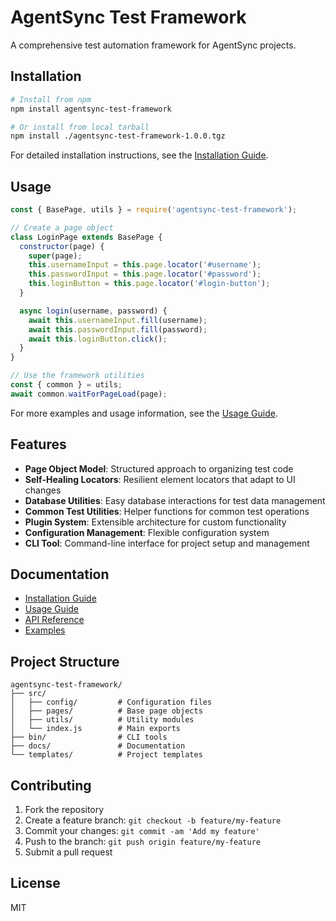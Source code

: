 # AgentSync Test Framework

A comprehensive test automation framework for AgentSync projects.

## Installation

```bash
# Install from npm
npm install agentsync-test-framework

# Or install from local tarball
npm install ./agentsync-test-framework-1.0.0.tgz
```

For detailed installation instructions, see the [Installation Guide](docs/INSTALLATION.md).

## Usage

```javascript
const { BasePage, utils } = require('agentsync-test-framework');

// Create a page object
class LoginPage extends BasePage {
  constructor(page) {
    super(page);
    this.usernameInput = this.page.locator('#username');
    this.passwordInput = this.page.locator('#password');
    this.loginButton = this.page.locator('#login-button');
  }

  async login(username, password) {
    await this.usernameInput.fill(username);
    await this.passwordInput.fill(password);
    await this.loginButton.click();
  }
}

// Use the framework utilities
const { common } = utils;
await common.waitForPageLoad(page);
```

For more examples and usage information, see the [Usage Guide](docs/USAGE.md).

## Features

- **Page Object Model**: Structured approach to organizing test code
- **Self-Healing Locators**: Resilient element locators that adapt to UI changes
- **Database Utilities**: Easy database interactions for test data management
- **Common Test Utilities**: Helper functions for common test operations
- **Plugin System**: Extensible architecture for custom functionality
- **Configuration Management**: Flexible configuration system
- **CLI Tool**: Command-line interface for project setup and management

## Documentation

- [Installation Guide](docs/INSTALLATION.md)
- [Usage Guide](docs/USAGE.md)
- [API Reference](docs/README.md)
- [Examples](docs/examples/)

## Project Structure

```
agentsync-test-framework/
├── src/
│   ├── config/         # Configuration files
│   ├── pages/          # Base page objects
│   ├── utils/          # Utility modules
│   └── index.js        # Main exports
├── bin/                # CLI tools
├── docs/               # Documentation
└── templates/          # Project templates
```

## Contributing

1. Fork the repository
2. Create a feature branch: `git checkout -b feature/my-feature`
3. Commit your changes: `git commit -am 'Add my feature'`
4. Push to the branch: `git push origin feature/my-feature`
5. Submit a pull request

## License

MIT